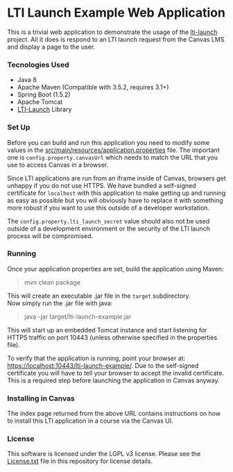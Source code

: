 # LTI Launch Example Web Application

This is a trivial web application to demonstrate the usage of the [lti-launch](https://github.com/kstateome/lti-launch) project. All it does is respond to an LTI launch request from the Canvas LMS and display a page to the user.

### Tecnologies Used
- Java 8
- Apache Maven (Compatible with 3.5.2, requires 3.1+)
- Spring Boot (1.5.2)
- Apache Tomcat
- [LTI-Launch](https://github.com/kstateome/lti-launch) Library

### Set Up
Before you can build and run this application you need to modify some values in the [src/main/resources/application.properties](src/main/resources/application.properties) file. The important one is `config.property.canvasUrl` which needs to match the URL that you use to access Canvas in a browser.

Since LTI applications are run from an iframe inside of Canvas, browsers get unhappy if you do not use HTTPS. We have bundled a self-signed certificate for `localhost` with this application to make getting up and running as easy as possible but you will obviously have to replace it with something more robust if you want to use this outside of a developer workstation.

The `config.property.lti_launch_secret` value should also not be used outside of a development environment or the security of the LTI launch process will be compromised.

### Running
Once your application properties are set, build the application using Maven:
> mvn clean package

This will create an executable .jar file in the `target` subdirectory.  
Now simply run the .jar file with java:
> java -jar target/lti-launch-example.jar

This will start up an embedded Tomcat instance and start listening for HTTPS traffic on port 10443 (unless otherwise specified in the properties file).

To verify that the application is running, point your browser at: [https://localhost:10443/lti-launch-example/](https://localhost:10443/lti-launch-example/). Due to the self-signed certificate you will have to tell your browser to accept the invalid certificate. This is a required step before launching the application in Canvas anyway.

### Installing in Canvas
The index page returned from the above URL contains instructions on how to install this LTI application in a course via the Canvas UI.

### License
This software is licensed under the LGPL v3 license. Please see the [License.txt](License.txt) file in this repository for license details.
